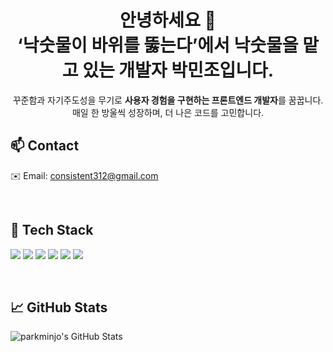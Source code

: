 <h1 align="center">안녕하세요 👋<br/> ‘낙숫물이 바위를 뚫는다’에서 낙숫물을 맡고 있는 개발자 박민조입니다.</h1>
<p align="center">
  꾸준함과 자기주도성을 무기로 <strong>사용자 경험을 구현하는 프론트엔드 개발자</strong>를 꿈꿉니다.<br/>
  매일 한 방울씩 성장하며, 더 나은 코드를 고민합니다.
</p>

## 📫 Contact
✉️ Email: consistent312@gmail.com

</br>

## 🧰 Tech Stack
<p>
  <img src="https://img.shields.io/badge/React-61DAFB?style=flat-square&logo=React&logoColor=black"/>
  <img src="https://img.shields.io/badge/Next.js-000000?style=flat-square&logo=Next.js&logoColor=white"/>  
  <img src="https://img.shields.io/badge/TypeScript-3178C6?style=flat-square&logo=TypeScript&logoColor=white"/>
  <img src="https://img.shields.io/badge/JavaScript-F7DF1E?style=flat-square&logo=JavaScript&logoColor=black"/>
  <img src="https://img.shields.io/badge/HTML-E34F26?style=flat-square&logo=HTML5&logoColor=white"/>
  <img src="https://img.shields.io/badge/CSS-1572B6?style=flat-square&logo=CSS3&logoColor=white"/>
</p>

</br>

## 📈 GitHub Stats
![parkminjo's GitHub Stats](https://github-readme-stats.vercel.app/api?username=parkminjo&show_icons=true&hide_border=true&title_color=004386&icon_color=004386)

</br>
